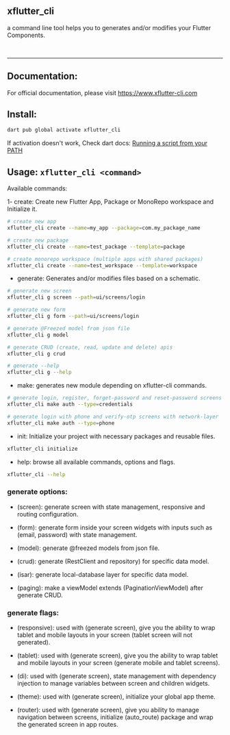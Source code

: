 ## xflutter_cli 
a command line tool helps you to generates and/or modifies your Flutter Components.

<br clear="left"/>

---
## Documentation:
For official documentation, please visit https://www.xflutter-cli.com

## Install:
```sh
dart pub global activate xflutter_cli
```
If activation doesn't work, Check dart docs:
[Running a script from your PATH](https://dart.dev/tools/pub/cmd/pub-global#running-a-script-from-your-path)


## Usage: `xflutter_cli <command>`

Available commands:

1- create: Create new Flutter App, Package or MonoRepo workspace and Initialize it.
```sh
# create new app
xflutter_cli create --name=my_app --package=com.my_package_name

# create new package
xflutter_cli create --name=test_package --template=package

# create monorepo workspace (multiple apps with shared packages)
xflutter_cli create --name=test_workspace --template=workspace
```
- generate: Generates and/or modifies files based on a schematic.
```sh
# generate new screen
xflutter_cli g screen --path=ui/screens/login

# generate new form
xflutter_cli g form --path=ui/screens/login

# generate @Freezed model from json file
xflutter_cli g model

# generate CRUD (create, read, update and delete) apis
xflutter_cli g crud

# generate --help
xflutter_cli g --help
```
- make: generates new module depending on xflutter-cli commands.
```sh
# generate login, register, forget-password and reset-password screens with network-layer
xflutter_cli make auth --type=credentials

# generate login with phone and verify-otp screens with network-layer
xflutter_cli make auth --type=phone
```
- init: Initialize your project with necessary packages and reusable files.
```sh
xflutter_cli initialize
```
- help: browse all available commands, options and flags.
```sh
xflutter_cli --help
```

### generate options:

- (screen): generate screen with state management, responsive and routing configuration.

- (form): generate form inside your screen widgets with inputs such as (email, password) with state management.

- (model): generate @freezed models from json file.

- (crud): generate (RestClient and repository) for specific data model.

- (isar): generate local-database layer for specific data model. 

- (paging): make a viewModel extends (PaginationViewModel) after generate CRUD.

### generate flags:

- (responsive): used with (generate screen), give you the ability to wrap tablet and mobile layouts in your screen (tablet screen will not generated).

- (tablet): used with (generate screen), give you the ability to wrap tablet and mobile layouts in your screen (generate mobile and tablet screens).

- (di): used with (generate screen), state management with dependency injection to manage variables between screen and children widgets.

- (theme): used with (generate screen), initialize your global app theme.

- (router): used with (generate screen), give you ability to manage navigation between screens, initialize (auto_route) package and wrap the generated screen in app routes.